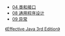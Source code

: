 
* [04 类和接口](04-class-and-interface.html)
* [08 通用程序设计](08-general-programming.html)
* [09 异常](09-exception.html)


[《Effective Java 3rd Edition》](effective-java-3rd-edition-catalog.html)
